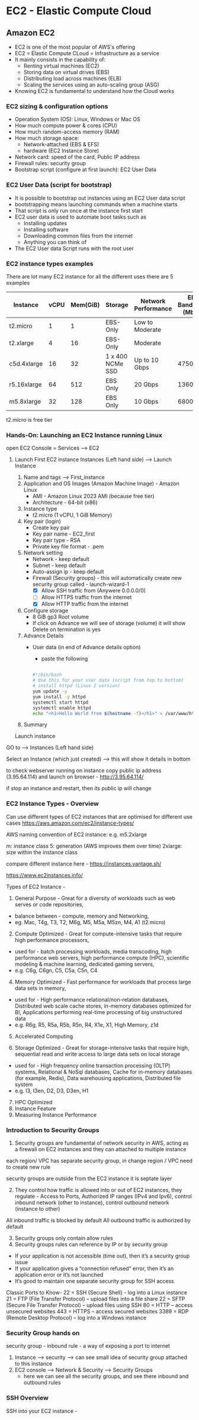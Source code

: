 # EC2 - Elastic Compute Cloud

## Amazon EC2

- EC2 is one of the most popular of AWS's offering 
- EC2  = Elastic Compute CLoud = Infrastructure as a service
- It mainly consists in the capability of:
  - Renting virtual machines (EC2)
  - Storing data on virtual drives (EBS)
  - Distributing load across machines (ELB)
  - Scaling the services using an auto-scaling group (ASG)
- Knowing EC2 is fundamental to understand how the Cloud works

### EC2 sizing & configuration options

- Operation System (OS): Linux, Windows or Mac OS
- How much compute power & cores (CPU)
- How much random-access memory (RAM)
- How much storage space:
  - Network-attached (EBS & EFS)
  - hardware (EC2 Instance Store)
- Network card: speed of the card, Public IP address
- Firewall rules: security group
- Bootstrap script (configure at first launch): EC2 User Data

### EC2 User Data (script for bootstrap)

- It is possible to bootstrap out instances using an EC2 User data script
- bootstrapping means launching commands when a machine starts
- That script is only run once at the instance first start
- EC2 user data is used to automate boot tasks such as  
  - Installing updates
  - Installing software
  - Downloading common files from the internet
  - Anything you can think of 
- The EC2 User data Script runs with the root user

### EC2 instance types examples

There are lot many EC2 instance for all the different uses there are 5 examples

| Instance | vCPU | Mem(GiB) | Storage | Network Performance | EBS Bandwidth (Mbps) |
| --- | --- | --- | --- | --- | --- | 
| t2.micro | 1 | 1 | EBS-Only | Low to Moderate | |
| t2.xlarge | 4 | 16 | EBS-Only | Moderate | |
| c5d.4xlarge | 16 | 32 | 1 x 400 NCMe SSD | Up to 10 Gbps | 4750 |
| r5.16xlarge | 64 | 512 | EBS Only | 20 Gbps | 13600 |
| m5.8xlarge | 32 | 128 | EBS Only | 10 Gbps | 6800 |

t2.micro is free tier

### Hands-On: Launching an EC2 Instance running Linux

open EC2 Console = Services --> EC2

1. Launch First EC2 instance
   Instances (Left hand side) --> Launch Instance
   1. Name and tags --> First_instance
   2. Application and OS Images (Amazon Machine Image) - Amazon Linux
        - AMI - Amazon Linux 2023 AMI (because free tier)
        - Architecture - 64-bit (x86)
   3. Instance type
        - t2.micro (1 vCPU, 1 GiB Memory)
   4. Key pair (login)
        - Create key pair
        - Key pair name - EC2_first
        - Key pair type - RSA
        - Private key file format - .pem
   5. Network setting 
        - Network - keep default
        - Subnet - keep default
        - Auto-assign ip - keep default
        - Firewall (Security groups) - this will automatically create new security group called - launch-wizard-1
            - [x] Allow SSH traffic from   (Anywere 0.0.0.0/0)
            - [ ] Allow HTTPS traffic from the internet 
            - [x] Allow HTTP traffic from the internet 
   6. Configure storage
        - 8 GiB gp3 Root volume
        - If click on Advance we will see of storage (volume) it will show Delete on termination is yes
   7. Advance Details
        - User data   (in end of Advance details option)
           - paste the following 

            ```bash

            #!/bin/bash
            # Use this for your user data (script from top to bottom)
            # install httpd (Linux 2 version)
            yum update -y
            yum install -y httpd
            systemctl start httpd
            systemctl enable httpd
            echo "<h1>Hello World from $(hostname -f)</h1>" > /var/www/html/index.html

            ```
    8. Summary 
   
   Launch instance

GO to --> Instances (Left hand side)

Select an Instance (which just created) --> this will show it details in bottom

to check webserver running on instance copy public ip address (3.95.64.114) and launch on browser - 
http://3.95.64.114/

if stop an instance and restart, then its public ip will change

### EC2 Instance Types - Overview

Can use different types of EC2 instances that are optimised for different use cases https://aws.amazon.com/ec2/instance-types/

AWS naming convention of EC2 instance:
e.g.  m5.2xlarge

m: instance class
5: generation (AWS improves them over time)
2xlarge: size within the instance class

compare different instance here - https://instances.vantage.sh/

https://www.ec2instances.info/

Types of EC2 Instance - 

1. General Purpose - Great for a diversity of workloads such as web serves or code repositories, 

- balance between - compute, memory and Networking, 
- eg. Mac, T4g, T3, T2, M6g, M5, M5a, M5zn, M4, A1  (t2.micro)

2. Compute Optimized - Great for compute-intensive tasks that require high performance processors, 

- used for - batch processing workloads, media transcoding, high performance web servers, high performance compute (HPC), scientific modeling & machine learning, dedicated gaming servers, 
- e.g. C6g, C6gn, C5, C5a, C5n, C4

4. Memory Optimized - Fast performance for workloads that process large data sets in memory, 

- used for - High performance relational/non-relation databases, Distributed web scale cache stores, in-memory databases optimized for BI, Applications performing real-time processing of big unstructured data
- e.g. R6g, R5, R5a, R5b, R5n, R4, X1e, X1, High Memory, z1d


5. Accelerated Computing


6. Storage Optimized - Great for storage-intensive tasks that require high, sequential read and write access to large data sets on local storage

- used for - High frequency online transaction processing (OLTP) systems, Relational & NoSql databases, Cache for in-memory databases (for example, Redis), Data warehousing applications, Distributed file system
- e.g. I3, I3en, D2, D3, D3en, H1

7. HPC Optimized
8. Instance Feature
9. Measuring Instance Performance 


### Introduction to Security Groups

1. Security groups are fundamental of network security in AWS, acting as a firewall on EC2 instances and they can attached to multiple instance

each region/ VPC has separate security group, in change region / VPC need to create new rule

security groups are outside from the EC2 instance it is septate layer

2. They control how traffic is allowed into or out of EC2 instances, they regulate - Access to Ports, Authorized IP ranges (IPv4 and Ipv6), control inbound network (other to instance), control outbound network (instance to other)

All inbound traffic is blocked by default
All outbound traffic is authorized by default


3. Security groups only contain allow rules
4. Security groups rules can reference by IP or by security group



- If your application is not accessible (time out), then it’s a security group issue
- If your application gives a “connection refused“ error, then it’s an application error or it’s not launched
- It’s good to maintain one separate security group for SSH access

Classic Ports to Know- 
22 = SSH (Secure Shell) - log into a Linux instance
21 = FTP (File Transfer Protocol) – upload files into a file share
22 = SFTP (Secure File Transfer Protocol) – upload files using SSH
80 = HTTP – access unsecured websites
443 = HTTPS – access secured websites
3389 = RDP (Remote Desktop Protocol) – log into a Windows instance

### Security Group hands on

security group - inbound rule - a way of exposing a port to internet

1. Instance --> security --> can see small idea of security group attached to this instance
2. EC2 console --> Network & Security --> Security Groups
   - here we can see all the security groups, and see there inbound and outbound rules

### SSH Overview

SSH into your EC2 instance - 



